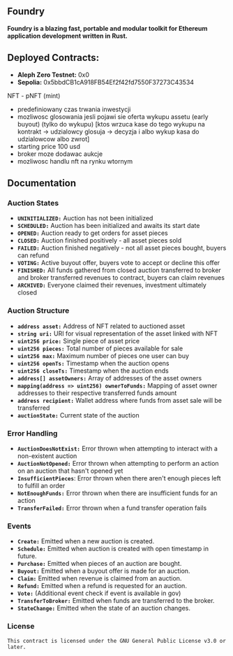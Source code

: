## Foundry

**Foundry is a blazing fast, portable and modular toolkit for Ethereum application development written in Rust.**

## Deployed Contracts:

-   **Aleph Zero Testnet:** 0x0
-   **Sepolia:** 0x5bbdCB1cA918FB54Ef2f42fd7550F37273C43534

NFT - pNFT (mint)

-   predefiniowany czas trwania inwestycji
-   mozliwosc glosowania jesli pojawi sie oferta wykupu assetu (early buyout) (tylko do wykupu)
    [ktos wrzuca kase do tego wykupu na kontrakt -> udzialowcy glosuja -> decyzja i albo wykup kasa do udzialowcow albo zwrot]
-   starting price 100 usd
-   broker moze dodawac aukcje
-   mozliwosc handlu nft na rynku wtornym

## Documentation

### Auction States

-   **`UNINITIALIZED:`** Auction has not been initialized
-   **`SCHEDULED:`** Auction has been initialized and awaits its start date
-   **`OPENED:`** Auction ready to get orders for asset pieces
-   **`CLOSED:`** Auction finished positively - all asset pieces sold
-   **`FAILED:`** Auction finished negatively - not all asset pieces bought, buyers can refund
-   **`VOTING:`** Active buyout offer, buyers vote to accept or decline this offer
-   **`FINISHED:`** All funds gathered from closed auction transferred to broker and broker transferred revenues to contract, buyers can claim revenues
-   **`ARCHIVED:`** Everyone claimed their revenues, investment ultimately closed

### Auction Structure

-   **`address asset:`** Address of NFT related to auctioned asset
-   **`string uri:`** URI for visual representation of the asset linked with NFT
-   **`uint256 price:`** Single piece of asset price
-   **`uint256 pieces:`** Total number of pieces available for sale
-   **`uint256 max:`** Maximum number of pieces one user can buy
-   **`uint256 openTs:`** Timestamp when the auction opens
-   **`uint256 closeTs:`** Timestamp when the auction ends
-   **`address[] assetOwners:`** Array of addresses of the asset owners
-   **`mapping(address => uint256) ownerToFunds:`** Mapping of asset owner addresses to their respective transferred funds amount
-   **`address recipient:`** Wallet address where funds from asset sale will be transferred
-   **`auctionState:`** Current state of the auction

### Error Handling

-   **`AuctionDoesNotExist:`** Error thrown when attempting to interact with a non-existent auction
-   **`AuctionNotOpened:`** Error thrown when attempting to perform an action on an auction that hasn't opened yet
-   **`InsufficientPieces`**: Error thrown when there aren't enough pieces left to fulfill an order
-   **`NotEnoughFunds:`** Error thrown when there are insufficient funds for an action
-   **`TransferFailed:`** Error thrown when a fund transfer operation fails

### Events

-   **`Create:`** Emitted when a new auction is created.
-   **`Schedule:`** Emitted when auction is created with open timestamp in future.
-   **`Purchase:`** Emitted when pieces of an auction are bought.
-   **`Buyout:`** Emitted when a buyout offer is made for an auction.
-   **`Claim:`** Emitted when revenue is claimed from an auction.
-   **`Refund:`** Emitted when a refund is requested for an auction.
-   **`Vote:`** (Additional event check if event is available in gov)
-   **`TransferToBroker:`** Emitted when funds are transferred to the broker.
-   **`StateChange:`** Emitted when the state of an auction changes.

### License

    This contract is licensed under the GNU General Public License v3.0 or later.
